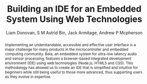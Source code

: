 --- 
  title: "Building an IDE for an Embedded System Using Web Technologies" 
  abstract: "Implementing an understandable, accessible and effective user interface is a major challenge for many products in the microcontroller and embedded computing community. Bela, an embedded system for ultra-low latency audio and sensor processing, features a browser-based integrated development environment (IDE) using web technologies (Node.js, HTML5 and CSS). This methodology has allowed us to create an IDE that is simplified and intuitive for beginners while still being useful to those more advanced, thus supporting users as they evolve in expertise." 
  address: "London" 
  author: "Liam Donovan, S M Astrid Bin, Jack Armitage, Andrew P Mcpherson" 
  booktitle: "Proceedings of the International Web Audio Conference" 
  editor: "Florian Thalmann, Sebastian Ewert" 
  month: "Proceedings of the International Web Audio Conference"
  pages: "0--1" 
  publisher: "Queen Mary University of London" 
  series: "WAC '17"
  type: "Talk"  
  year: "2017" 
  id: "2017_EA_45" 
  tags: year2017 
  pdflink: /_data/papers/pdf/2017/2017_45.pdf
  ISSN: 2663-5844
---